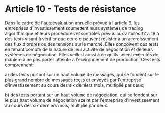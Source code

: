 # Article 10 - Tests de résistance


Dans le cadre de l'autoévaluation annuelle prévue à l'article 9, les entreprises d'investissement soumettent leurs systèmes de trading algorithmique et leurs procédures et contrôles prévus aux articles 12 à 18 à des tests visant à vérifier que ceux-ci peuvent résister à un accroissement des flux d'ordres ou des tensions sur le marché. Elles conçoivent ces tests en tenant compte de la nature de leur activité de négociation et de leurs systèmes de négociation. Elles veillent aussi à ce qu'ils soient exécutés de manière à ne pas porter atteinte à l'environnement de production. Ces tests comprennent:

a) des tests portant sur un haut volume de messages, qui se fondent sur le plus grand nombre de messages reçus et envoyés par l'entreprise d'investissement au cours des six derniers mois, multiplié par deux;

b) des tests portant sur un haut volume de négociation, qui se fondent sur le plus haut volume de négociation atteint par l'entreprise d'investissement au cours des six derniers mois, multiplié par deux.
